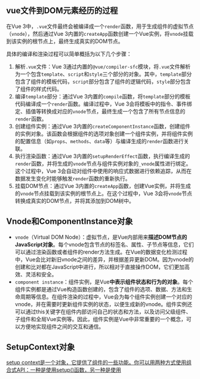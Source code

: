 ## vue文件到DOM元素经历的过程

在Vue 3中，`.vue`文件最终会被编译成一个`render`函数，用于生成组件的虚拟节点（`vnode`），然后通过Vue 3内置的`createApp`函数创建一个Vue实例，将`vnode`挂载到该实例的根节点上，最终生成真实的DOM节点。

具体的编译和渲染过程可以简单概括为以下几个步骤：

1. 解析`.vue`文件：Vue 3通过内置的`@vue/compiler-sfc`模块，将`.vue`文件解析为一个包含`template`、`script`和`style`三个部分的对象。其中，`template`部分包含了组件的模板代码，`script`部分包含了组件的逻辑代码，`style`部分包含了组件的样式代码。
2. 编译`template`部分：通过Vue 3内置的`compile`函数，将`template`部分的模板代码编译成一个`render`函数。编译过程中，Vue 3会将模板中的指令、事件绑定、插值等转换成对应的`vnode`节点，最终生成一个包含了所有节点信息的`render`函数。
3. 创建组件实例：通过Vue 3内置的`createComponentInstance`函数，创建组件的实例对象。该函数会根据组件的选项对象创建一个组件实例，并将组件实例的配置信息（如`props`、`methods`、`data`等）与编译生成的`render`函数进行关联。
4. 执行渲染函数：通过Vue 3内置的`setupRenderEffect`函数，执行编译生成的`render`函数，并将生成的`vnode`节点与组件实例对象的`_vnode`属性进行绑定。这个过程中，Vue 3会自动对组件中使用的响应式数据进行依赖追踪，从而在数据发生变化时能够触发`render`函数的重新执行。
5. 挂载DOM节点：通过Vue 3内置的`createApp`函数，创建Vue实例，并将生成的`vnode`节点挂载到该实例的根节点上。在这个过程中，Vue 3会将`vnode`节点转换成真实的DOM节点，并将其添加到DOM树中。



## Vnode和ComponentInstance对象

- `vnode`（Virtual DOM Node）：虚拟节点，是Vue内部用来**描述DOM节点的JavaScript对象**。每个vnode包含节点的标签名、属性、子节点等信息，它们可以通过渲染函数或者组件的render方法生成。在Vue的数据变化检测过程中，Vue会比对新旧vnode之间的差异，并根据差异更新DOM。因为vnode的创建和比对都在JavaScript中进行，所以相对于直接操作DOM，它们更加高效、灵活和安全。
- `component instance`：组件实例，是Vue**中表示组件状态和行为的对象**。每个组件实例都是通过Vue构造函数创建的，包含了组件的选项、数据、方法和生命周期等信息。在组件渲染的过程中，Vue会为每个组件实例创建一个对应的vnode，并在需要时更新组件实例的状态，以便生成新的vnode。组件实例还可以通过this关键字在组件内部访问自己的状态和方法，以及访问父级组件、子组件和全局Vue实例等。因此，组件实例是Vue中非常重要的一个概念，可以方便地实现组件之间的交互和通信。

## SetupContext对象

[setup context是一个对象，它提供了组件的一些功能。你可以用两种方式使用组合式API：一种是使用setup()函数，另一种是使用<script setup>语法](https://www.webmound.com/vue-context-argument-composition-api-script-setup/)[1](https://www.webmound.com/vue-context-argument-composition-api-script-setup/)。

[在setup()函数中，你可以通过第二个参数来访问setup context，它有四个属性：attrs、slots、emit和expose](https://www.webmound.com/vue-context-argument-composition-api-script-setup/)[1](https://www.webmound.com/vue-context-argument-composition-api-script-setup/)。

[在<setup script>语法中，你不能直接访问setup context对象，而要使用Vue提供的一些辅助函数来获取相应的属性](https://www.webmound.com/vue-context-argument-composition-api-script-setup/)[2](https://www.webmound.com/vue-context-argument-composition-api-script-setup/)。例如：

- useAttrs()函数可以访问attrs对象
- defineEmits()函数可以发送自定义事件
- defineExpose()函数可以暴露组件实例的属性或方法
- useSlots()函数可以访问slots对象

## setupRenderEffect函数

`setupRenderEffect`函数是Vue 3中实现响应式渲染的重要函数之一，它的主要作用是**创建或更新组件的渲染函数，并将它绑定到组件的实例对象上**，从而实现响应式渲染。

具体来说，`setupRenderEffect`函数会在组件实例对象上创建一个名为`_vnode`的响应式属性，用于保存组件当前的渲染节点（`vnode`）。然后，它会调用`effect`函数创建一个响应式副作用函数，并在该函数内部调用渲染函数生成新的渲染节点。

在渲染过程中，如果某些响应式数据发生了变化，就会触发副作用函数的重新执行，重新生成新的渲染节点，并将其与之前的渲染节点进行比较，最终将差异应用到DOM上，从而实现响应式更新。

在Vue 3中，`setupRenderEffect`函数被广泛应用于组件的初始化、更新、卸载等过程中，它是实现Vue 3响应式机制的核心之一。由于Vue 3的响应式系统采用了Proxy代理对象的实现方式，相比Vue 2的响应式系统，它具有更高的性能和更灵活的特性，可以更好地支持动态组件、异步更新等场景。